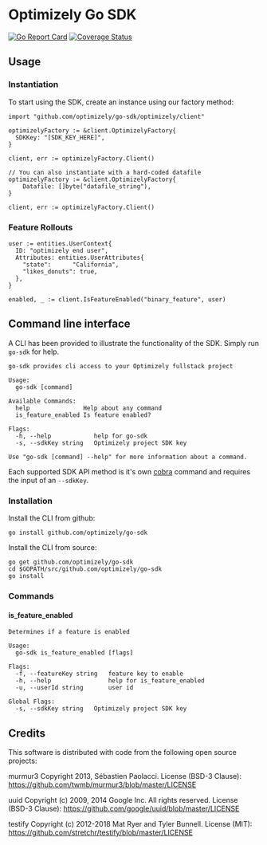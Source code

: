 # Optimizely Go SDK

[![Go Report Card](https://goreportcard.com/badge/github.com/optimizely/go-sdk)](https://goreportcard.com/report/github.com/optimizely/go-sdk)
[![Coverage Status](https://coveralls.io/repos/github/optimizely/go-sdk/badge.svg?branch=go-alpha)](https://coveralls.io/github/optimizely/go-sdk?branch=go-alpha)

## Usage

### Instantiation
To start using the SDK, create an instance using our factory method:

```
import "github.com/optimizely/go-sdk/optimizely/client"

optimizelyFactory := &client.OptimizelyFactory{
  SDKKey: "[SDK_KEY_HERE]",
}

client, err := optimizelyFactory.Client()

// You can also instantiate with a hard-coded datafile
optimizelyFactory := &client.OptimizelyFactory{
	Datafile: []byte("datafile_string"),
}

client, err := optimizelyFactory.Client()

```

### Feature Rollouts
```
user := entities.UserContext{
  ID: "optimizely end user",
  Attributes: entities.UserAttributes{
    "state":      "California",
    "likes_donuts": true,
  },
}

enabled, _ := client.IsFeatureEnabled("binary_feature", user)
```

## Command line interface
A CLI has been provided to illustrate the functionality of the SDK. Simply run `go-sdk` for help.
```$sh
go-sdk provides cli access to your Optimizely fullstack project

Usage:
  go-sdk [command]

Available Commands:
  help               Help about any command
  is_feature_enabled Is feature enabled?

Flags:
  -h, --help            help for go-sdk
  -s, --sdkKey string   Optimizely project SDK key

Use "go-sdk [command] --help" for more information about a command.
```

Each supported SDK API method is it's own [cobra](https://github.com/spf13/cobra) command and requires the
input of an `--sdkKey`.

### Installation
Install the CLI from github:

```$sh
go install github.com/optimizely/go-sdk
```

Install the CLI from source:
```$sh
go get github.com/optimizely/go-sdk
cd $GOPATH/src/github.com/optimizely/go-sdk
go install
```

### Commands

#### is_feature_enabled
```
Determines if a feature is enabled

Usage:
  go-sdk is_feature_enabled [flags]

Flags:
  -f, --featureKey string   feature key to enable
  -h, --help                help for is_feature_enabled
  -u, --userId string       user id

Global Flags:
  -s, --sdkKey string   Optimizely project SDK key
  ```

## Credits

This software is distributed with code from the following open source projects:

murmur3
Copyright 2013, Sébastien Paolacci.
License (BSD-3 Clause): https://github.com/twmb/murmur3/blob/master/LICENSE

uuid
Copyright (c) 2009, 2014 Google Inc. All rights reserved.
License (BSD-3 Clause): https://github.com/google/uuid/blob/master/LICENSE

testify
Copyright (c) 2012-2018 Mat Ryer and Tyler Bunnell.
License (MIT): https://github.com/stretchr/testify/blob/master/LICENSE
